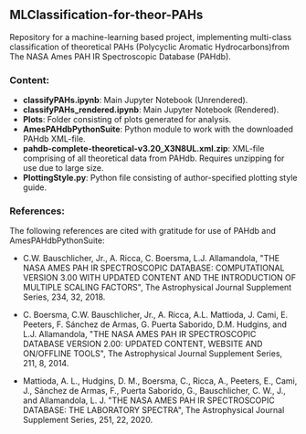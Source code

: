 ## MLClassification-for-theor-PAHs

Repository for a machine-learning based project, implementing multi-class classification of theoretical PAHs (Polycyclic Aromatic Hydrocarbons)from The NASA Ames PAH IR Spectroscopic Database (PAHdb).


### Content:

- **classifyPAHs.ipynb**: Main Jupyter Notebook (Unrendered).
- **classifyPAHs_rendered.ipynb**: Main Jupyter Notebook (Rendered).
- **Plots**: Folder consisting of plots generated for analysis. 
- **AmesPAHdbPythonSuite**: Python module to work with the downloaded PAHdb XML-file.
- **pahdb-complete-theoretical-v3.20_X3N8UL.xml.zip**: XML-file comprising of all theoretical data from PAHdb. Requires unzipping for use due to large size.
- **PlottingStyle.py**: Python file consisting of author-specified plotting style guide. 


### References:

The following references are cited with gratitude for use of PAHdb and AmesPAHdbPythonSuite:

- C.W. Bauschlicher, Jr., A. Ricca, C. Boersma, L.J. Allamandola, "THE NASA AMES PAH IR SPECTROSCOPIC DATABASE: COMPUTATIONAL VERSION 3.00 WITH UPDATED CONTENT AND THE INTRODUCTION OF MULTIPLE SCALING FACTORS", The Astrophysical Journal Supplement Series, 234, 32, 2018.

- C. Boersma, C.W. Bauschlicher, Jr., A. Ricca, A.L. Mattioda, J. Cami, E. Peeters, F. Sánchez de Armas, G. Puerta Saborido, D.M. Hudgins, and L.J. Allamandola, "THE NASA AMES PAH IR SPECTROSCOPIC DATABASE VERSION 2.00: UPDATED CONTENT, WEBSITE AND ON/OFFLINE TOOLS", The Astrophysical Journal Supplement Series, 211, 8, 2014.

- Mattioda, A. L., Hudgins, D. M., Boersma, C., Ricca, A., Peeters, E., Cami, J., Sánchez de Armas, F., Puerta Saborido, G., Bauschlicher, C. W., J., and Allamandola, L. J. "THE NASA AMES PAH IR SPECTROSCOPIC DATABASE: THE LABORATORY SPECTRA", The Astrophysical Journal Supplement Series, 251, 22, 2020.
